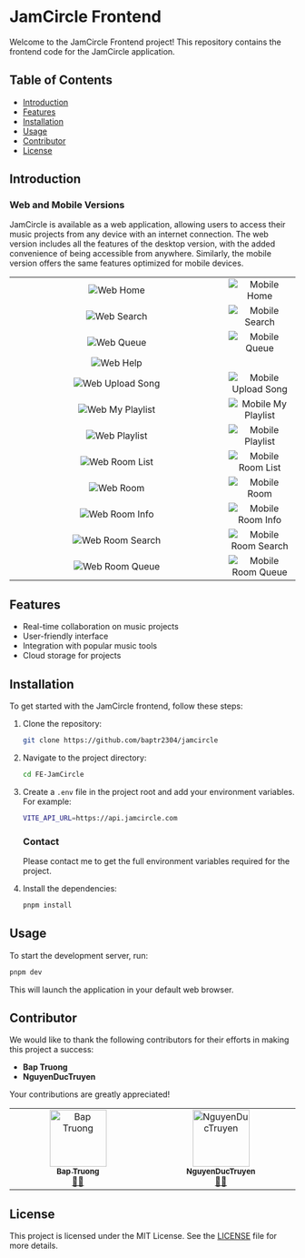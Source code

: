 # JamCircle Frontend

Welcome to the JamCircle Frontend project! This repository contains the frontend code for the JamCircle application.

## Table of Contents

- [Introduction](#introduction)
- [Features](#features)
- [Installation](#installation)
- [Usage](#usage)
- [Contributor](#contributor)
- [License](#license)

## Introduction

### Web and Mobile Versions

JamCircle is available as a web application, allowing users to access their music projects from any device with an internet connection. The web version includes all the features of the desktop version, with the added convenience of being accessible from anywhere. Similarly, the mobile version offers the same features optimized for mobile devices.

<table align="center">
    <tr>
        <td align="center" width="75%">
            <img src="https://raw.githubusercontent.com/baptr2304/jamcircle/refs/heads/feat/readme/src/docs/images/desktop/home.png" alt="Web Home" title="Web Home">
        </td>
        <td align="center" width="75%">
            <img src="https://raw.githubusercontent.com/baptr2304/jamcircle/refs/heads/feat/readme/src/docs/images/mobile/home.png" alt="Mobile Home" title="Mobile Home">
        </td>
    </tr>
    <tr>
        <td align="center" width="75%">
            <img src="https://raw.githubusercontent.com/baptr2304/jamcircle/refs/heads/feat/readme/src/docs/images/desktop/search.png" alt="Web Search" title="Web Search">
        </td>
        <td align="center" width="75%">
            <img src="https://raw.githubusercontent.com/baptr2304/jamcircle/refs/heads/feat/readme/src/docs/images/mobile/search.png" alt="Mobile Search" title="Mobile Search">
        </td>
    </tr>
    <tr>
        <td align="center" width="75%">
            <img src="https://raw.githubusercontent.com/baptr2304/jamcircle/refs/heads/feat/readme/src/docs/images/desktop/queue.png" alt="Web Queue" title="Web Queue">
        </td>
        <td align="center" width="75%">
            <img src="https://raw.githubusercontent.com/baptr2304/jamcircle/refs/heads/feat/readme/src/docs/images/mobile/queue.png" alt="Mobile Queue" title="Mobile Queue">
        </td>
    </tr>
    <tr>
        <td align="center" width="75%">
            <img src="https://raw.githubusercontent.com/baptr2304/jamcircle/refs/heads/feat/readme/src/docs/images/desktop/help.png" alt="Web Help" title="Web Help">
        </td>
    </tr>
    <tr>
        <td align="center" width="75%">
            <img src="https://raw.githubusercontent.com/baptr2304/jamcircle/refs/heads/feat/readme/src/docs/images/desktop/upload-song.png" alt="Web Upload Song" title="Web Upload Song">
        </td>
        <td align="center" width="75%">
            <img src="https://raw.githubusercontent.com/baptr2304/jamcircle/refs/heads/feat/readme/src/docs/images/mobile/upload-song.png" alt="Mobile Upload Song" title="Mobile Upload Song">
        </td>
    </tr>
    <tr>
        <td align="center" width="75%">
            <img src="https://raw.githubusercontent.com/baptr2304/jamcircle/refs/heads/feat/readme/src/docs/images/desktop/myplaylist.png" alt="Web My Playlist" title="Web My Playlist">
        </td>
        <td align="center" width="75%">
            <img src="https://raw.githubusercontent.com/baptr2304/jamcircle/refs/heads/feat/readme/src/docs/images/mobile/myplaylist.png" alt="Mobile My Playlist" title="Mobile My Playlist">
        </td>
    </tr>
    <tr>
        <td align="center" width="75%">
            <img src="https://raw.githubusercontent.com/baptr2304/jamcircle/refs/heads/feat/readme/src/docs/images/desktop/playlist.png" alt="Web Playlist" title="Web Playlist">
        </td>
        <td align="center" width="75%">
            <img src="https://raw.githubusercontent.com/baptr2304/jamcircle/refs/heads/feat/readme/src/docs/images/mobile/playlist.png" alt="Mobile Playlist" title="Mobile Playlist">
        </td>
    </tr>
    <tr>
        <td align="center" width="75%">
            <img src="https://raw.githubusercontent.com/baptr2304/jamcircle/refs/heads/feat/readme/src/docs/images/desktop/room-list.png" alt="Web Room List" title="Web Room List">
        </td>
        <td align="center" width="75%">
            <img src="https://raw.githubusercontent.com/baptr2304/jamcircle/refs/heads/feat/readme/src/docs/images/mobile/room-list.png" alt="Mobile Room List" title="Mobile Room List">
        </td>
    </tr>
    <tr>
        <td align="center" width="75%">
            <img src="https://raw.githubusercontent.com/baptr2304/jamcircle/refs/heads/feat/readme/src/docs/images/desktop/room.png" alt="Web Room" title="Web Room List">
        </td>
        <td align="center" width="75%">
            <img src="https://raw.githubusercontent.com/baptr2304/jamcircle/refs/heads/feat/readme/src/docs/images/mobile/room.png" alt="Mobile Room" title="Mobile Room List">
        </td>
    </tr>
    <tr>
        <td align="center" width="75%">
            <img src="https://raw.githubusercontent.com/baptr2304/jamcircle/refs/heads/feat/readme/src/docs/images/desktop/room-info.png" alt="Web Room Info" title="Web Room Info">
        </td>
        <td align="center" width="75%">
            <img src="https://raw.githubusercontent.com/baptr2304/jamcircle/refs/heads/feat/readme/src/docs/images/mobile/room-info.png" alt="Mobile Room Info" title="Mobile Room Info">
        </td>
    </tr>
    <tr>
        <td align="center" width="75%">
            <img src="https://raw.githubusercontent.com/baptr2304/jamcircle/refs/heads/feat/readme/src/docs/images/desktop/room-search.png" alt="Web Room Search" title="Web Room Search">
        </td>
        <td align="center" width="75%">
            <img src="https://raw.githubusercontent.com/baptr2304/jamcircle/refs/heads/feat/readme/src/docs/images/mobile/room-search.png" alt="Mobile Room Search" title="Mobile Room Search">
        </td>
    </tr>
    <tr>
        <td align="center" width="75%">
            <img src="https://raw.githubusercontent.com/baptr2304/jamcircle/refs/heads/feat/readme/src/docs/images/desktop/room-queue.png" alt="Web Room Queue" title="Web Room Queue">
        </td>
        <td align="center" width="75%">
            <img src="https://raw.githubusercontent.com/baptr2304/jamcircle/refs/heads/feat/readme/src/docs/images/mobile/room-queue.png" alt="Mobile Room Queue" title="Mobile Room Queue">
        </td>
    </tr>
</table>

## Features

- Real-time collaboration on music projects
- User-friendly interface
- Integration with popular music tools
- Cloud storage for projects

## Installation

To get started with the JamCircle frontend, follow these steps:

1. Clone the repository:
    ```bash
    git clone https://github.com/baptr2304/jamcircle
    ```
2. Navigate to the project directory:
    ```bash
    cd FE-JamCircle
    ```
3. Create a `.env` file in the project root and add your environment variables. For example:
    ```bash
    VITE_API_URL=https://api.jamcircle.com
    ```
    ### Contact

    Please contact me to get the full environment variables required for the project.
3. Install the dependencies:
    ```bash
    pnpm install
    ```

## Usage

To start the development server, run:
```bash
pnpm dev
```
This will launch the application in your default web browser.

## Contributor
We would like to thank the following contributors for their efforts in making this project a success:

- **Bap Truong**
- **NguyenDucTruyen**

Your contributions are greatly appreciated!
<table>
  <tbody>
    <tr>
      <td align="center" valign="top" width="14.28%"><a href="https://github.com/Bap Truong"><img src="https://avatars.githubusercontent.com/u/88774946?v=4" width="100px;" alt="Bap Truong"/><br /><sub><b>Bap Truong</b></sub></a><br /><a href="https://github.com/baptr2304" title="Documentation">👧🏻</a></td>
      <td align="center" valign="top" width="14.28%"><a href="https://github.com/NguyenDucTruyen"><img src="https://avatars.githubusercontent.com/u/118962054?v=4" width="100px;" alt="NguyenDucTruyen"/><br /><sub><b>NguyenDucTruyen</b></sub></a><br /><a href="https://github.com/NguyenDucTruyen" title="Documentation">👦🏻</a></td>
    </tr>
  </tbody>
</table>

## License

This project is licensed under the MIT License. See the [LICENSE](LICENSE) file for more details.
